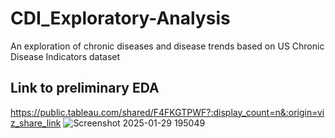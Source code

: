 # CDI_Exploratory-Analysis
An exploration of chronic diseases and disease trends based on US Chronic Disease Indicators dataset

## Link to preliminary EDA
https://public.tableau.com/shared/F4FKGTPWF?:display_count=n&:origin=viz_share_link
![Screenshot 2025-01-29 195049](https://github.com/user-attachments/assets/071eadba-3139-4a35-a63c-263e553409f2)


